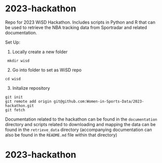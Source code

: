 # 2023-hackathon
Repo for 2023 WiSD Hackathon. Includes scripts in Python and R that can be used to retrieve the NBA tracking data from Sportradar and related documentation.

Set Up:
1. Locally create a new folder
   
` mkdir wisd`

2. Go into folder to set as WiSD repo

`cd wisd`

3. Initalize repository

```
git init
git remote add origin git@github.com:Women-in-Sports-Data/2023-hackathon.git
git fetch
```

Documentation related to the hackathon can be found in the `documentation` directory and scripts related to downloading and mapping the data can be found in the `retrieve_data` directory (accompanying documentation can also be found in the `README.md` file within that directory)
# 2023-hackathon
